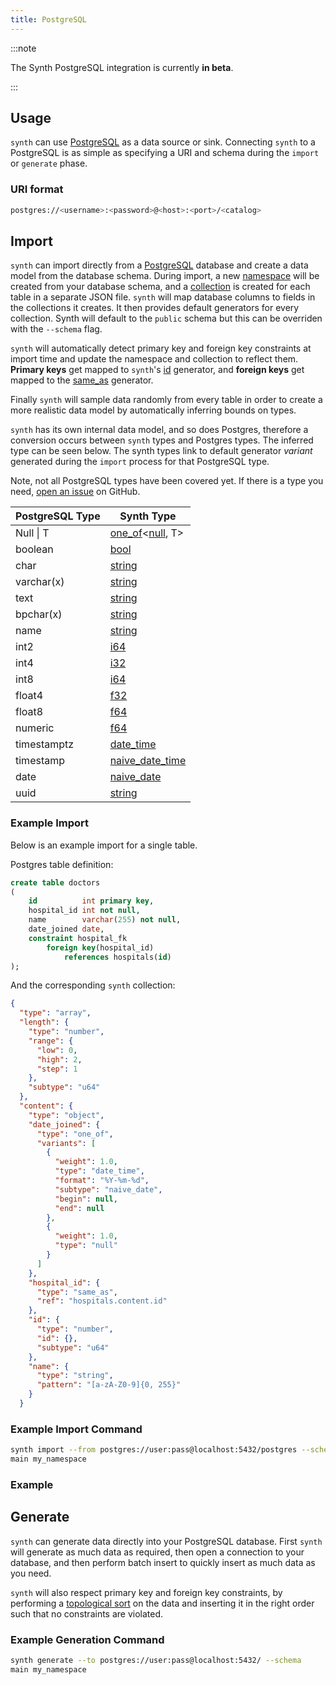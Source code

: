 ```yaml
---
title: PostgreSQL
---
```


:::note

The Synth PostgreSQL integration is currently **in beta**.

:::

## Usage

`synth` can use [PostgreSQL](https://www.postgresql.org/) as a data source or
sink. Connecting `synth` to a PostgreSQL is as simple as specifying a URI
and schema during the `import` or `generate`
phase.

### URI format

```bash
postgres://<username>:<password>@<host>:<port>/<catalog>
```

## Import

`synth` can import directly from a [PostgreSQL](https://www.postgresql.org/)
database and create a data model from the database schema. During import, a
new [namespace](../getting_started/core-concepts#namespaces)
will be created from your database schema, and
a [collection](../getting_started/core-concepts#collections) is created for each
table in a separate JSON file. `synth` will map database columns to fields in
the collections it creates. It then provides default generators for every
collection. Synth will default to the `public` schema but this can be
overriden with the `--schema` flag.

`synth` will automatically detect primary key and foreign key constraints at
import time and update the namespace and collection to reflect them. **Primary
keys** get mapped to `synth`'s [id](../content/number#id)
generator, and **foreign keys** get mapped to the [same_as](../content/same-as.md)
generator.

Finally `synth` will sample data randomly from every table in order to create a
more realistic data model by automatically inferring bounds on types.

`synth` has its own internal data model, and so does Postgres, therefore a
conversion occurs between `synth` types and Postgres types. The inferred type
can be seen below. The synth types link to default generator *variant*
generated during the `import` process for that PostgreSQL type.

Note, not all PostgreSQL types have been covered yet. If there is a type you
need, [open an issue](https://github.com/getsynth/synth/issues/new?assignees=&labels=New+feature&template=feature_request.md&title=)
on GitHub.

<!---
table formatter: https://codebeautify.org/markdown-formatter
-->

| PostgreSQL Type | Synth Type                                              |
| --------------- | ------------------------------------------------------- |
| Null \| T       | [one_of](../content/one-of)<[null](../content/null), T> |
| boolean         | [bool](../content/bool#frequency)                       |
| char            | [string](../content/string#pattern)                     |
| varchar(x)      | [string](../content/string#pattern)                     |
| text            | [string](../content/string#pattern)                     |
| bpchar(x)       | [string](../content/string#pattern)                     |
| name            | [string](../content/string#pattern)                     |
| int2            | [i64](../content/number#range)                          |
| int4            | [i32](../content/number#range)                          |
| int8            | [i64](../content/number#range)                          |
| float4          | [f32](../content/number#range)                          |
| float8          | [f64](../content/number#range)                          |
| numeric         | [f64](../content/number#range)                          |
| timestamptz     | [date_time](../content/date-time)                |
| timestamp       | [naive_date_time](../content/date-time)          |
| date            | [naive_date](../content/date-time)               |
| uuid            | [string](../content/string#uuid)                        |

### Example Import

Below is an example import for a single table.

Postgres table definition:
```sql
create table doctors
(
    id          int primary key,
    hospital_id int not null,
    name        varchar(255) not null,
    date_joined date,
    constraint hospital_fk
    	foreign key(hospital_id)
    		references hospitals(id)
);
```

And the corresponding `synth` collection:
```json
{
  "type": "array",
  "length": {
    "type": "number",
    "range": {
      "low": 0,
      "high": 2,
      "step": 1
    },
    "subtype": "u64"
  },
  "content": {
    "type": "object",
    "date_joined": {
      "type": "one_of",
      "variants": [
        {
          "weight": 1.0,
          "type": "date_time",
          "format": "%Y-%m-%d",
          "subtype": "naive_date",
          "begin": null,
          "end": null
        },
        {
          "weight": 1.0,
          "type": "null"
        }
      ]
    },
    "hospital_id": {
      "type": "same_as",
      "ref": "hospitals.content.id"
    },
    "id": {
      "type": "number",
      "id": {},
      "subtype": "u64"
    },
    "name": {
      "type": "string",
      "pattern": "[a-zA-Z0-9]{0, 255}"
    }
  }

```
### Example Import Command

```bash
synth import --from postgres://user:pass@localhost:5432/postgres --schema
main my_namespace
```

### Example

## Generate

`synth` can generate data directly into your PostgreSQL database. First `synth`
will generate as much data as required, then open a connection to your database,
and then perform batch insert to quickly insert as much data as you need.

`synth` will also respect primary key and foreign key constraints, by performing
a [topological sort](https://en.wikipedia.org/wiki/Topological_sorting) on the
data and inserting it in the right order such that no constraints are violated.

### Example Generation Command

```bash
synth generate --to postgres://user:pass@localhost:5432/ --schema
main my_namespace
```
